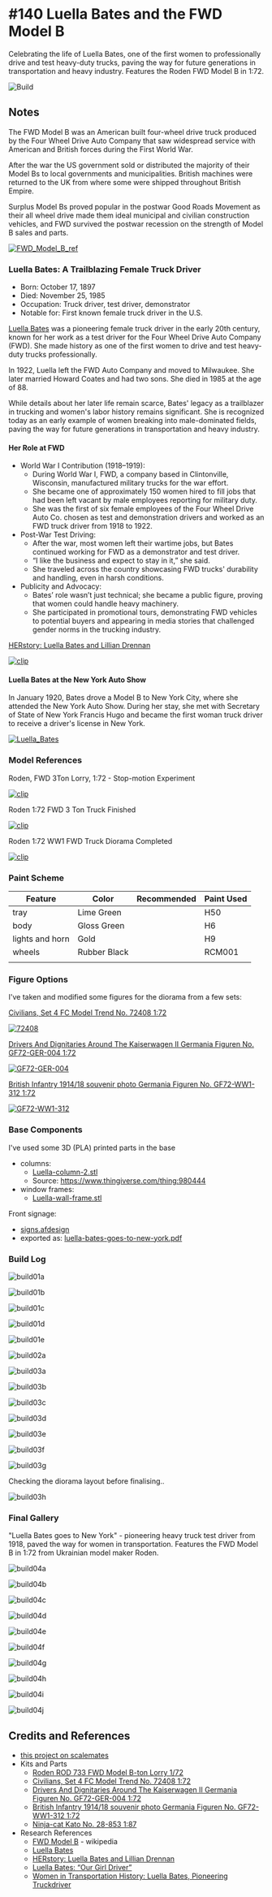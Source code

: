 # #140 Luella Bates and the FWD Model B

Celebrating the life of Luella Bates, one of the first women to professionally drive and test heavy-duty trucks, paving the way for future generations in transportation and heavy industry. Features the Roden FWD Model B in 1:72.

![Build](./assets/LuellaBates_build.jpg?raw=true)

## Notes

The FWD Model B was an American built four-wheel drive truck produced by the Four Wheel Drive Auto Company that saw widespread service with American and British forces during the First World War.

After the war the US government sold or distributed the majority of their Model Bs to local governments and municipalities.
British machines were returned to the UK from where some were shipped throughout British Empire.

Surplus Model Bs proved popular in the postwar Good Roads Movement as their all wheel drive made them ideal municipal and civilian construction vehicles, and FWD survived the postwar recession on the strength of Model B sales and parts.

[![FWD_Model_B_ref](./assets/FWD_Model_B_ref.jpg?raw=true)](https://en.wikipedia.org/wiki/FWD_Model_B)

### Luella Bates: A Trailblazing Female Truck Driver

* Born: October 17, 1897
* Died: November 25, 1985
* Occupation: Truck driver, test driver, demonstrator
* Notable for: First known female truck driver in the U.S.

[Luella Bates](https://en.wikipedia.org/wiki/Luella_Bates) was a pioneering female truck driver in the early 20th century, known for her work as a test driver for the Four Wheel Drive Auto Company (FWD). She made history as one of the first women to drive and test heavy-duty trucks professionally.

In 1922, Luella left the FWD Auto Company and moved to Milwaukee. She later married Howard Coates and had two sons. She died in 1985 at the age of 88.

While details about her later life remain scarce, Bates' legacy as a trailblazer in trucking and women's labor history remains significant. She is recognized today as an early example of women breaking into male-dominated fields, paving the way for future generations in transportation and heavy industry.

#### Her Role at FWD

* World War I Contribution (1918–1919):
    * During World War I, FWD, a company based in Clintonville, Wisconsin, manufactured military trucks for the war effort.
    * She became one of approximately 150 women hired  to fill jobs that had been left vacant by male employees reporting for military duty.
    * She was the first of six female employees of the Four Wheel Drive Auto Co. chosen as test and demonstration drivers and worked as an FWD truck driver from 1918 to 1922.
* Post-War Test Driving:
    * After the war, most women left their wartime jobs, but Bates continued working for FWD as a demonstrator and test driver.
    * “I like the business and expect to stay in it,” she said.
    * She traveled across the country showcasing FWD trucks' durability and handling, even in harsh conditions.
* Publicity and Advocacy:
    * Bates’ role wasn’t just technical; she became a public figure, proving that women could handle heavy machinery.
    * She participated in promotional tours, demonstrating FWD vehicles to potential buyers and appearing in media stories that challenged gender norms in the trucking industry.

[HERstory: Luella Bates and Lillian Drennan](https://www.realwomenintrucking.org/post/herstory-luella-bates-and-lillian-drennan)

[![clip](https://img.youtube.com/vi/XYmKbE0-DTI/0.jpg)](https://www.youtube.com/watch?v=XYmKbE0-DTI)

#### Luella Bates at the New York Auto Show

In January 1920, Bates drove a Model B to New York City, where she attended the New York Auto Show. During her stay, she met with Secretary of State of New York Francis Hugo and became the first woman truck driver to receive a driver's license in New York.

[![Luella_Bates](./assets/Luella_Bates.jpg)](https://en.wikipedia.org/wiki/Luella_Bates)

### Model References

Roden, FWD 3Ton Lorry, 1:72 - Stop-motion Experiment

[![clip](https://img.youtube.com/vi/vuDXJXxIA4Q/0.jpg)](https://www.youtube.com/watch?v=vuDXJXxIA4Q)

Roden 1:72 FWD 3 Ton Truck Finished

[![clip](https://img.youtube.com/vi/0LW0m_1shl0/0.jpg)](https://www.youtube.com/watch?v=0LW0m_1shl0)

Roden 1:72 WW1 FWD Truck Diorama Completed

[![clip](https://img.youtube.com/vi/evjS1S571tw/0.jpg)](https://www.youtube.com/watch?v=evjS1S571tw)

### Paint Scheme

| Feature               | Color                | Recommended | Paint Used |
|-----------------------|----------------------|-------------|------------|
| tray                  | Lime Green           |             | H50        |
| body                  | Gloss Green          |             | H6         |
| lights and horn       | Gold                 |             | H9         |
| wheels                | Rubber Black         |             | RCM001     |
|                       |                      |             |            |

### Figure Options

I've taken and modified some figures for the diorama from a few sets:

[Civilians, Set 4 FC Model Trend No. 72408 1:72](https://www.scalemates.com/kits/fc-model-trend-72408-civilians-set-4--1340588)

[![72408](./assets/72408.png)](https://www.scalemates.com/kits/fc-model-trend-72408-civilians-set-4--1340588)

[Drivers And Dignitaries Around The Kaiserwagen II Germania Figuren No. GF72-GER-004 1:72](https://www.scalemates.com/kits/germania-figuren-gf72-ger-004-drivers-and-dignitaries-around-kaiserwagen-ii--1537684)

[![GF72-GER-004](./assets/GF72-GER-004.jpg)](https://www.scalemates.com/kits/germania-figuren-gf72-ger-004-drivers-and-dignitaries-around-kaiserwagen-ii--1537684)

[British Infantry 1914/18 souvenir photo Germania Figuren No. GF72-WW1-312 1:72](https://www.scalemates.com/kits/germania-figuren-gf72-ww1-312-british-infantry-1914-18-souvenir-photo--1524973)

[![GF72-WW1-312](./assets/GF72-WW1-312.jpg)](https://www.scalemates.com/kits/germania-figuren-gf72-ww1-312-british-infantry-1914-18-souvenir-photo--1524973)

### Base Components

I've used some 3D (PLA) printed parts in the base

* columns:
    * [Luella-column-2.stl](./assets/Luella-column-2.stl)
    * Source: <https://www.thingiverse.com/thing:980444>
* window frames:
    * [Luella-wall-frame.stl](./assets/Luella-wall-frame.stl)

Front signage:

* [signs.afdesign](./assets/signs.afdesign)
* exported as: [luella-bates-goes-to-new-york.pdf](./assets/luella-bates-goes-to-new-york.pdf)

### Build Log

![build01a](./assets/build01a.jpg?raw=true)

![build01b](./assets/build01b.jpg?raw=true)

![build01c](./assets/build01c.jpg?raw=true)

![build01d](./assets/build01d.jpg?raw=true)

![build01e](./assets/build01e.jpg?raw=true)

![build02a](./assets/build02a.jpg?raw=true)

![build03a](./assets/build03a.jpg?raw=true)

![build03b](./assets/build03b.jpg?raw=true)

![build03c](./assets/build03c.jpg?raw=true)

![build03d](./assets/build03d.jpg?raw=true)

![build03e](./assets/build03e.jpg?raw=true)

![build03f](./assets/build03f.jpg?raw=true)

![build03g](./assets/build03g.jpg?raw=true)

Checking the diorama layout before finalising..

![build03h](./assets/build03h.jpg?raw=true)

### Final Gallery

"Luella Bates goes to New York" - pioneering heavy truck test driver from 1918, paved the way for women in transportation. Features the FWD Model B in 1:72 from Ukrainian model maker Roden.

![build04a](./assets/build04a.jpg?raw=true)

![build04b](./assets/build04b.jpg?raw=true)

![build04c](./assets/build04c.jpg?raw=true)

![build04d](./assets/build04d.jpg?raw=true)

![build04e](./assets/build04e.jpg?raw=true)

![build04f](./assets/build04f.jpg?raw=true)

![build04g](./assets/build04g.jpg?raw=true)

![build04h](./assets/build04h.jpg?raw=true)

![build04i](./assets/build04i.jpg?raw=true)

![build04j](./assets/build04j.jpg?raw=true)

## Credits and References

* [this project on scalemates](https://www.scalemates.com/profiles/mate.php?id=74137&p=projects&project=162930)
* Kits and Parts
    * [Roden ROD 733 FWD Model B-ton Lorry 1/72](https://www.scalemates.com/kits/roden-733-fwd-model-b-3-ton-lorry--961624)
    * [Civilians, Set 4 FC Model Trend No. 72408 1:72](https://www.scalemates.com/kits/fc-model-trend-72408-civilians-set-4--1340588)
    * [Drivers And Dignitaries Around The Kaiserwagen II Germania Figuren No. GF72-GER-004 1:72](https://www.scalemates.com/kits/germania-figuren-gf72-ger-004-drivers-and-dignitaries-around-kaiserwagen-ii--1537684)
    * [British Infantry 1914/18 souvenir photo Germania Figuren No. GF72-WW1-312 1:72](https://www.scalemates.com/kits/germania-figuren-gf72-ww1-312-british-infantry-1914-18-souvenir-photo--1524973)
    * [Ninja-cat Kato No. 28-853 1:87](https://www.scalemates.com/kits/kato-28-853-ninja-cat--1375033)
* Research References
    * [FWD Model B](https://en.wikipedia.org/wiki/FWD_Model_B) - wikipedia
    * [Luella Bates](https://en.wikipedia.org/wiki/Luella_Bates)
    * [HERstory: Luella Bates and Lillian Drennan](https://www.realwomenintrucking.org/post/herstory-luella-bates-and-lillian-drennan)
    * [Luella Bates: “Our Girl Driver”](https://www.shipenergy.com/luella-bates-our-girl-driver/)
    * [Women in Transportation History: Luella Bates, Pioneering Truckdriver](https://transportationhistory.org/2017/03/03/women-in-transportation-history-luella-bates-pioneering-truckdriver/)
